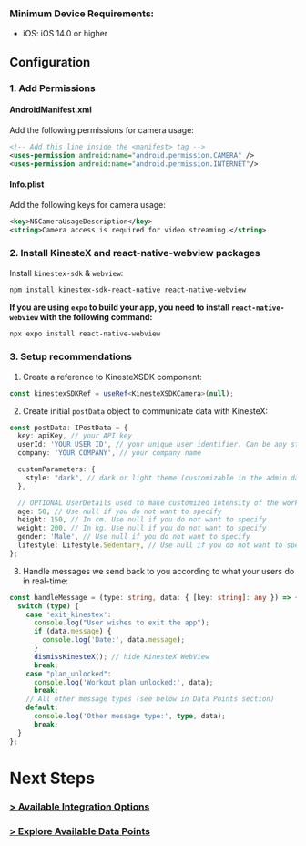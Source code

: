 ### Minimum Device Requirements: 
- iOS: iOS 14.0 or higher

## Configuration

### 1. Add Permissions


#### AndroidManifest.xml

Add the following permissions for camera usage:

```xml
<!-- Add this line inside the <manifest> tag -->
<uses-permission android:name="android.permission.CAMERA" />
<uses-permission android:name="android.permission.INTERNET"/>
```

#### Info.plist

Add the following keys for camera usage:

```xml
<key>NSCameraUsageDescription</key>
<string>Camera access is required for video streaming.</string>
```
### 2. Install KinesteX and react-native-webview packages
Install `kinestex-sdk` & `webview`:

```bash
npm install kinestex-sdk-react-native react-native-webview
```

**If you are using `expo` to build your app, you need to install `react-native-webview` with the following command:**

```bash
npx expo install react-native-webview
```

### 3. Setup recommendations
1. Create a reference to KinesteXSDK component: 
```typescript
const kinestexSDKRef = useRef<KinesteXSDKCamera>(null);
```

2. Create initial `postData` object to communicate data with KinesteX:
```typescript
const postData: IPostData = {
  key: apiKey, // your API key
  userId: 'YOUR USER ID', // your unique user identifier. Can be any string, but must be unique for each user. 
  company: 'YOUR COMPANY', // your company name

  customParameters: {
    style: "dark", // dark or light theme (customizable in the admin dashboard)
  },

  // OPTIONAL UserDetails used to make customized intensity of the workout and properly estimate calories burnt
  age: 50, // Use null if you do not want to specify
  height: 150, // In cm. Use null if you do not want to specify
  weight: 200, // In kg. Use null if you do not want to specify
  gender: 'Male', // Use null if you do not want to specify
  lifestyle: Lifestyle.Sedentary, // Use null if you do not want to specify
};
```
3. Handle messages we send back to you according to what your users do in real-time:
```typescript
const handleMessage = (type: string, data: { [key: string]: any }) => {
  switch (type) {
    case 'exit_kinestex':
      console.log("User wishes to exit the app");
      if (data.message) {
        console.log('Date:', data.message);
      }
      dismissKinesteX(); // hide KinesteX WebView
      break;
    case "plan_unlocked":
      console.log('Workout plan unlocked:', data);
      break;
    // All other message types (see below in Data Points section)
    default:
      console.log('Other message type:', type, data);
      break;
  }
};
```
# Next Steps
### **[> Available Integration Options](integration/overview.md)**
### **[> Explore Available Data Points](data.md)**


